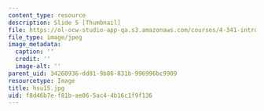 ```yaml
---
content_type: resource
description: Slide 5 [Thumbnail]
file: https://ol-ocw-studio-app-qa.s3.amazonaws.com/courses/4-341-introduction-to-photography-fall-2002/f8d46b7ef81bae065ac44b16c1f9f136_hsu15.jpg
file_type: image/jpeg
image_metadata:
  caption: ''
  credit: ''
  image-alt: ''
parent_uid: 34260936-dd81-9b86-831b-996996bc9909
resourcetype: Image
title: hsu15.jpg
uid: f8d46b7e-f81b-ae06-5ac4-4b16c1f9f136
---
```

